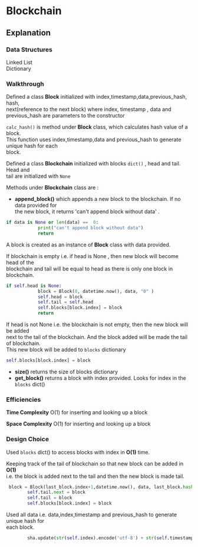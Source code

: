 # Blockchain  
## Explanation  
  
### Data Structures  
Linked List  
Dictionary  
  
### Walkthrough  
Defined a class **Block** initialized with index,timestamp,data,previous_hash, hash,  
next(reference to the next block) where  index, timestamp , data and previous_hash are parameters to the constructor  
  
`calc_hash()` is method under **Block** class, which calculates hash value of a block.  
This function uses index,timestamp,data and previous_hash to generate unique hash for each  
block.  
  

Defined a class **Blockchain** initialized with blocks `dict()` , head and tail. Head and  
tail are initialized with `None`  
  
Methods under **Blockchain** class are :  
  
- **append_block()**  which appends a new block to the blockchain. If no data provided for  
the new block, it returns 'can't append block without data'  .
```python
if data is None or len(data) ==  0:
            print("can't append block without data")
            return
```
A block is created as an instance of **Block** class with data provided.  

If blockchain is empty i.e. if head is None , then new block will become head of the  
blockchain and tail will be equal to head as there is only one block in blockchain.
```python
if self.head is None:
            block = Block(0, datetime.now(), data, "0" )
            self.head = block
            self.tail = self.head
            self.blocks[block.index] = block
            return
```
If head is not None i.e. the blockchain is not empty, then the new block will be added  
next to the tail of the blockchain. And the block added will be made the tail of blockchain.  
This new block will be added to `blocks` dictionary  
```python
self.blocks[block.index] = block
```  
  
- **size()** returns the size of blocks dictionary  
- **get_block()** returns a block with index provided. Looks for index in the `blocks` dict()  
  
### Efficiencies  

**Time Complexity**  O(1) for inserting and looking up a block  

**Space Complexity**  O(1) for inserting and looking up a block  
  


### Design Choice  
Used `blocks` dict() to access blocks with index in **O(1)** time.  
  
Keeping track of the tail of blockchain so that new block can be added in **O(1)**  
i.e. the block is added next to the tail and then the new block is made tail.  
```python
 block = Block(last_block.index+1,datetime.now(), data, last_block.hash )
        self.tail.next = block
        self.tail = block
        self.blocks[block.index] = block
```
  
Used all data i.e. data,index,timestamp and previous_hash to generate unique hash for  
each block.  
```python
        sha.update(str(self.index).encode('utf-8') + str(self.timestamp).encode('utf-8') + str(self.data).encode('utf-8') + str(self.previous_hash).encode('utf-8'))
```  
  
